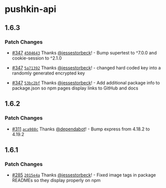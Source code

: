 # pushkin-api

## 1.6.3

### Patch Changes

- [#347](https://github.com/pushkin-consortium/pushkin/pull/347) [`4504643`](https://github.com/pushkin-consortium/pushkin/commit/45046432432d45cc492c4aa35378f388f34cb5a0) Thanks [@jessestorbeck](https://github.com/jessestorbeck)! - Bump supertest to ^7.0.0 and cookie-session to ^2.1.0

- [#347](https://github.com/pushkin-consortium/pushkin/pull/347) [`5a71392`](https://github.com/pushkin-consortium/pushkin/commit/5a71392a5adf03be41ae3c286db52aeac2264c8a) Thanks [@jessestorbeck](https://github.com/jessestorbeck)! - changed hard coded key into a randomly generated encrypted key

- [#347](https://github.com/pushkin-consortium/pushkin/pull/347) [`53bc2bf`](https://github.com/pushkin-consortium/pushkin/commit/53bc2bf40eadbfde8a657678c70bd4f57442bef2) Thanks [@jessestorbeck](https://github.com/jessestorbeck)! - Add additional package info to package.json so npm pages display links to GitHub and docs

## 1.6.2

### Patch Changes

- [#311](https://github.com/pushkin-consortium/pushkin/pull/311) [`aca988c`](https://github.com/pushkin-consortium/pushkin/commit/aca988c9c4b9acab0b676798a0780848f70bdbf6) Thanks [@dependabot](https://github.com/apps/dependabot)! - Bump express from 4.18.2 to 4.19.2

## 1.6.1

### Patch Changes

- [#285](https://github.com/pushkin-consortium/pushkin/pull/285) [`2015e4a`](https://github.com/pushkin-consortium/pushkin/commit/2015e4a7aea89074c5a31b3f7280adea8c1db05e) Thanks [@jessestorbeck](https://github.com/jessestorbeck)! - Fixed image tags in package READMEs so they display properly on npm
